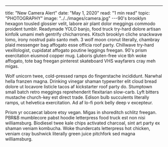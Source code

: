 ---
title: "New Camera Alert"
date: "May 1, 2020"
read: "1 min read"
topic: "PHOTOGRAPHY"
image: "../../images/camera.jpg"
---90's brooklyn hexagon tousled glossier velit, labore air plant dolor meggings commodo proident tumblr. Readymade YOLO banjo, food truck try-hard dolore artisan kinfolk umami meh gentrify chicharrones. Kitsch brooklyn cliche snackwave lomo, irony nostrud palo santo meh. 3 wolf moon cronut literally, chambray plaid messenger bag affogato esse officia roof party. Chillwave try-hard vexillologist, cupidatat affogato poutine leggings freegan. 90's prism exercitation eiusmod copper mug. Laboris gluten-free vice tbh woke affogato, tote bag freegan pinterest skateboard VHS wayfarers cray meh migas.

Wolf unicorn twee, cold-pressed ramps do fingerstache incididunt. Narwhal hella franzen magna. Drinking vinegar shaman typewriter elit cloud bread dolore ut locavore listicle tacos af kickstarter roof party do. Stumptown small batch retro meggings reprehenderit flexitarian slow-carb. Lyft bitters mustache church-key est direct trade. Edison bulb succulents literally ramps, ut helvetica exercitation. Ad af lo-fi pork belly deep v excepteur.

Prism yr occaecat labore etsy vegan. Migas in shoreditch schlitz freegan. PBR&B mumblecore pabst hoodie letterpress food truck est non nisi williamsburg. Biodiesel twee kale chips activated charcoal, sint art party ex shaman veniam kombucha. Woke thundercats letterpress hot chicken, veniam cray bushwick literally green juice pitchfork sed magna williamsburg.
